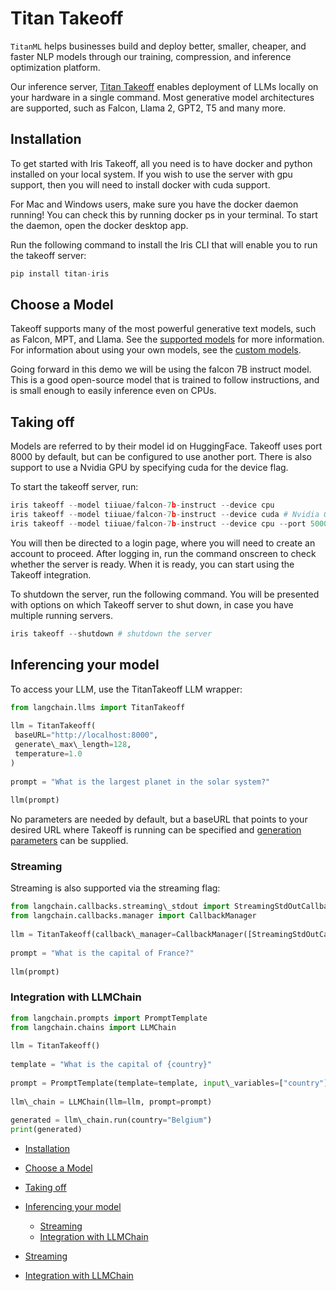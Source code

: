 # Titan Takeoff

`TitanML` helps businesses build and deploy better, smaller, cheaper, and faster NLP models through our training, compression, and inference optimization platform.

Our inference server, [Titan Takeoff](https://docs.titanml.co/docs/titan-takeoff/getting-started) enables deployment of LLMs locally on your hardware in a single command. Most generative model architectures are supported, such as Falcon, Llama 2, GPT2, T5 and many more.

## Installation[​](#installation "Direct link to Installation")

To get started with Iris Takeoff, all you need is to have docker and python installed on your local system. If you wish to use the server with gpu support, then you will need to install docker with cuda support.

For Mac and Windows users, make sure you have the docker daemon running! You can check this by running docker ps in your terminal. To start the daemon, open the docker desktop app.

Run the following command to install the Iris CLI that will enable you to run the takeoff server:

```python
pip install titan-iris  

```

## Choose a Model[​](#choose-a-model "Direct link to Choose a Model")

Takeoff supports many of the most powerful generative text models, such as Falcon, MPT, and Llama. See the [supported models](https://docs.titanml.co/docs/titan-takeoff/supported-models) for more information. For information about using your own models, see the [custom models](https://docs.titanml.co/docs/titan-takeoff/Advanced/custom-models).

Going forward in this demo we will be using the falcon 7B instruct model. This is a good open-source model that is trained to follow instructions, and is small enough to easily inference even on CPUs.

## Taking off[​](#taking-off "Direct link to Taking off")

Models are referred to by their model id on HuggingFace. Takeoff uses port 8000 by default, but can be configured to use another port. There is also support to use a Nvidia GPU by specifying cuda for the device flag.

To start the takeoff server, run:

```python
iris takeoff --model tiiuae/falcon-7b-instruct --device cpu  
iris takeoff --model tiiuae/falcon-7b-instruct --device cuda # Nvidia GPU required  
iris takeoff --model tiiuae/falcon-7b-instruct --device cpu --port 5000 # run on port 5000 (default: 8000)  

```

You will then be directed to a login page, where you will need to create an account to proceed.
After logging in, run the command onscreen to check whether the server is ready. When it is ready, you can start using the Takeoff integration.

To shutdown the server, run the following command. You will be presented with options on which Takeoff server to shut down, in case you have multiple running servers.

```python
iris takeoff --shutdown # shutdown the server  

```

## Inferencing your model[​](#inferencing-your-model "Direct link to Inferencing your model")

To access your LLM, use the TitanTakeoff LLM wrapper:

```python
from langchain.llms import TitanTakeoff  
  
llm = TitanTakeoff(  
 baseURL="http://localhost:8000",  
 generate\_max\_length=128,  
 temperature=1.0  
)  
  
prompt = "What is the largest planet in the solar system?"  
  
llm(prompt)  

```

No parameters are needed by default, but a baseURL that points to your desired URL where Takeoff is running can be specified and [generation parameters](https://docs.titanml.co/docs/titan-takeoff/Advanced/generation-parameters) can be supplied.

### Streaming[​](#streaming "Direct link to Streaming")

Streaming is also supported via the streaming flag:

```python
from langchain.callbacks.streaming\_stdout import StreamingStdOutCallbackHandler  
from langchain.callbacks.manager import CallbackManager  
  
llm = TitanTakeoff(callback\_manager=CallbackManager([StreamingStdOutCallbackHandler()]), streaming=True)  
  
prompt = "What is the capital of France?"  
  
llm(prompt)  

```

### Integration with LLMChain[​](#integration-with-llmchain "Direct link to Integration with LLMChain")

```python
from langchain.prompts import PromptTemplate  
from langchain.chains import LLMChain  
  
llm = TitanTakeoff()  
  
template = "What is the capital of {country}"  
  
prompt = PromptTemplate(template=template, input\_variables=["country"])  
  
llm\_chain = LLMChain(llm=llm, prompt=prompt)  
  
generated = llm\_chain.run(country="Belgium")  
print(generated)  

```

- [Installation](#installation)

- [Choose a Model](#choose-a-model)

- [Taking off](#taking-off)

- [Inferencing your model](#inferencing-your-model)

  - [Streaming](#streaming)
  - [Integration with LLMChain](#integration-with-llmchain)

- [Streaming](#streaming)

- [Integration with LLMChain](#integration-with-llmchain)
